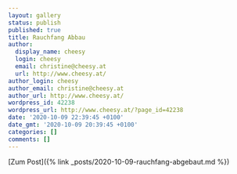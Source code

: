 ```yaml
---
layout: gallery
status: publish
published: true
title: Rauchfang Abbau
author:
  display_name: cheesy
  login: cheesy
  email: christine@cheesy.at
  url: http://www.cheesy.at/
author_login: cheesy
author_email: christine@cheesy.at
author_url: http://www.cheesy.at/
wordpress_id: 42238
wordpress_url: http://www.cheesy.at/?page_id=42238
date: '2020-10-09 22:39:45 +0100'
date_gmt: '2020-10-09 20:39:45 +0100'
categories: []
comments: []
---
```

<!-- wp:core-embed/wordpress {"url":"http://www.cheesy.at/2020/10/rauchfang-abgebaut/","type":"rich","providerNameSlug":"cheesy-at","className":""} -->
[Zum Post]({% link _posts/2020-10-09-rauchfang-abgebaut.md %})
<!-- /wp:core-embed/wordpress -->
<!-- wp:paragraph --><!-- /wp:paragraph -->
